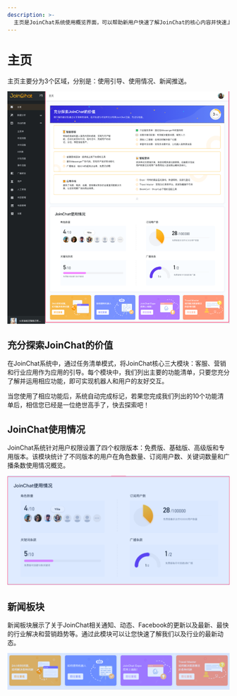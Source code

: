 ```yaml
---
description: >-
  主页是JoinChat系统使用概览界面，可以帮助新用户快速了解JoinChat的核心内容并快速上手同时界面展示了JoinChat各模块使用情况，每个部分显示不同功能区域及其功能数据，可通过此界面掌握机器人整体使用情况。
---
```


# 主页

主页主要分为3个区域，分别是：使用引导、使用情况、新闻推送。

![&#x4E3B;&#x9875;&#x6982;&#x89C8;&#x56FE;](.gitbook/assets/zhu-ye-gai-lan.png)

## 充分探索JoinChat的价值

在JoinChat系统中，通过任务清单模式，将JoinChat核心三大模块：客服、营销和行业应用作为应用的引导。每个模块中，我们列出主要的功能清单，只要您充分了解并运用相应功能，即可实现机器人和用户的友好交互。

当您使用了相应功能后，系统自动完成标记，若果您完成我们列出的10个功能清单后，相信您已经是一位绝世高手了，快去探索吧！

## JoinChat使用情况

JoinChat系统针对用户权限设置了四个权限版本：免费版、基础版、高级版和专用版本。该模块统计了不同版本的用户在角色数量、订阅用户数、关键词数量和广播条数使用情况概览。

![JoinChat&#x4F7F;&#x7528;&#x60C5;&#x51B5;&#x7EDF;&#x8BA1;&#x6982;&#x89C8;&#x56FE;](.gitbook/assets/zhu-ye-shi-yong-qing-kuang-tong-ji.png)

## 新闻板块

新闻板块展示了关于JoinChat相关通知、动态、Facebook的更新以及最新、最快的行业解决和营销趋势等。通过此模块可以让您快速了解我们以及行业的最新动态。

![](.gitbook/assets/zhu-ye-xin-wen-dong-tai.png)



